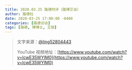 ```yaml
---
title: 2020.03.25 路德时评（路博艾谈）
author: 路德社
date: 2020-03-25 17:00:00 -0400
categories: [路德访谈]
tags: [路德, 博博士, 艾丽]
---
```


> 文字来源：[@ling52804443](https://twitter.com/ling52804443)
>
> YouTube 视频地址：[https://www.youtube.com/watch?v=lcwE35WYlM0](https://www.youtube.com/watch?v=lcwE35WYlM0)

